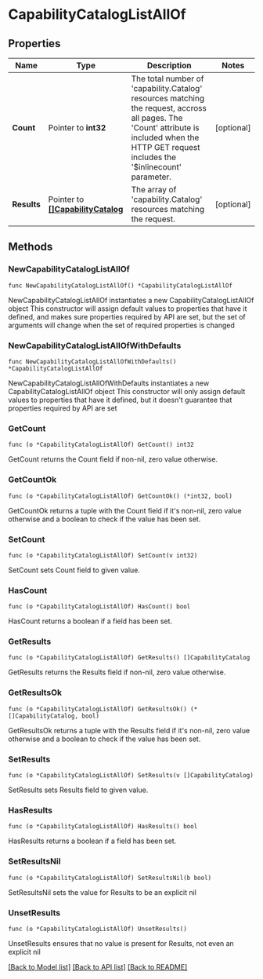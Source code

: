 # CapabilityCatalogListAllOf

## Properties

Name | Type | Description | Notes
------------ | ------------- | ------------- | -------------
**Count** | Pointer to **int32** | The total number of &#39;capability.Catalog&#39; resources matching the request, accross all pages. The &#39;Count&#39; attribute is included when the HTTP GET request includes the &#39;$inlinecount&#39; parameter. | [optional] 
**Results** | Pointer to [**[]CapabilityCatalog**](capability.Catalog.md) | The array of &#39;capability.Catalog&#39; resources matching the request. | [optional] 

## Methods

### NewCapabilityCatalogListAllOf

`func NewCapabilityCatalogListAllOf() *CapabilityCatalogListAllOf`

NewCapabilityCatalogListAllOf instantiates a new CapabilityCatalogListAllOf object
This constructor will assign default values to properties that have it defined,
and makes sure properties required by API are set, but the set of arguments
will change when the set of required properties is changed

### NewCapabilityCatalogListAllOfWithDefaults

`func NewCapabilityCatalogListAllOfWithDefaults() *CapabilityCatalogListAllOf`

NewCapabilityCatalogListAllOfWithDefaults instantiates a new CapabilityCatalogListAllOf object
This constructor will only assign default values to properties that have it defined,
but it doesn't guarantee that properties required by API are set

### GetCount

`func (o *CapabilityCatalogListAllOf) GetCount() int32`

GetCount returns the Count field if non-nil, zero value otherwise.

### GetCountOk

`func (o *CapabilityCatalogListAllOf) GetCountOk() (*int32, bool)`

GetCountOk returns a tuple with the Count field if it's non-nil, zero value otherwise
and a boolean to check if the value has been set.

### SetCount

`func (o *CapabilityCatalogListAllOf) SetCount(v int32)`

SetCount sets Count field to given value.

### HasCount

`func (o *CapabilityCatalogListAllOf) HasCount() bool`

HasCount returns a boolean if a field has been set.

### GetResults

`func (o *CapabilityCatalogListAllOf) GetResults() []CapabilityCatalog`

GetResults returns the Results field if non-nil, zero value otherwise.

### GetResultsOk

`func (o *CapabilityCatalogListAllOf) GetResultsOk() (*[]CapabilityCatalog, bool)`

GetResultsOk returns a tuple with the Results field if it's non-nil, zero value otherwise
and a boolean to check if the value has been set.

### SetResults

`func (o *CapabilityCatalogListAllOf) SetResults(v []CapabilityCatalog)`

SetResults sets Results field to given value.

### HasResults

`func (o *CapabilityCatalogListAllOf) HasResults() bool`

HasResults returns a boolean if a field has been set.

### SetResultsNil

`func (o *CapabilityCatalogListAllOf) SetResultsNil(b bool)`

 SetResultsNil sets the value for Results to be an explicit nil

### UnsetResults
`func (o *CapabilityCatalogListAllOf) UnsetResults()`

UnsetResults ensures that no value is present for Results, not even an explicit nil

[[Back to Model list]](../README.md#documentation-for-models) [[Back to API list]](../README.md#documentation-for-api-endpoints) [[Back to README]](../README.md)



